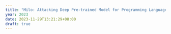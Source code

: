 ```yaml
---
title: "Milo: Attacking Deep Pre-trained Model for Programming Languages Tasks with Anti-analysis Code Obfuscation"
year: 2023
date: 2023-11-29T13:21:29+08:00
draft: true
---
```

